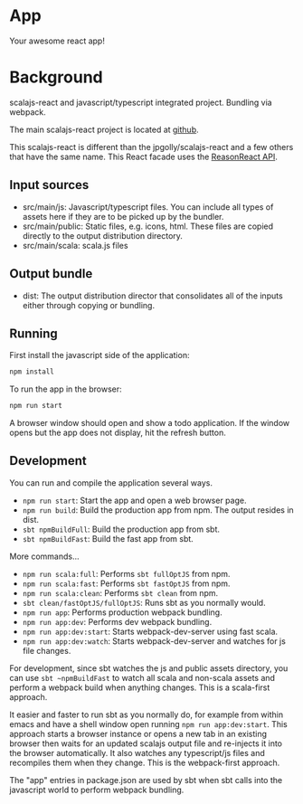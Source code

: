 # App
Your awesome react app!

# Background
scalajs-react and javascript/typescript integrated project. Bundling via webpack.

The main scalajs-react project is located at [github](https://github.com/aappddeevv/scalajs-react).

This scalajs-react is different than the jpgolly/scalajs-react and a few others that have the same name. This React facade uses the [ReasonReact API](https://reasonml.github.io/reason-react).

## Input sources

* src/main/js: Javascript/typescript files. You can include all types of assets
  here if they are to be picked up by the bundler.
* src/main/public: Static files, e.g. icons, html. These files are copied
  directly to the output distribution directory.
* src/main/scala: scala.js files

## Output bundle

* dist: The output distribution director that consolidates all of the inputs
  either through copying or bundling.

## Running
First install the javascript side of the application: 

```sh
npm install
```

To run the app in the browser:

```sh
npm run start
```
A browser window should open and show a todo application. If the window opens but the 
app does not display, hit the refresh button.


## Development

You can run and compile the application several ways.

* `npm run start`: Start the app and open a web browser page.
* `npm run build`: Build the production app from npm. The output resides in dist.
* `sbt npmBuildFull`: Build the production app from sbt.
* `sbt npmBuildFast`: Build the fast app from sbt.

More commands...
* `npm run scala:full`: Performs `sbt fullOptJS` from npm.
* `npm run scala:fast`: Performs `sbt fastOptJS` from npm.
* `npm run scala:clean`: Performs `sbt clean` from npm.
* `sbt clean/fastOptJS/fullOptJS`: Runs sbt as you normally would.
* `npm run app`: Performs production webpack bundling.
* `npm run app:dev`: Performs dev webpack bundling.
* `npm run app:dev:start`: Starts webpack-dev-server using fast scala.
* `npm run app:dev:watch`: Starts webpack-dev-server and watches for js file changes. 

For development, since sbt watches the js and public assets directory, you can
use `sbt ~npmBuildFast` to watch all scala and non-scala assets and perform a
webpack build when anything changes. This is a scala-first approach.

It easier and faster to run sbt as you normally do, for example from within
emacs and have a shell window open running `npm run app:dev:start`. This
approach starts a browser instance or opens a new tab in an existing browser
then waits for an updated scalajs output file and re-injects it into the browser
automatically. It also watches any typescript/js files and recompiles them when
they change. This is the webpack-first approach.

The "app" entries in package.json are used by sbt when sbt calls into the
javascript world to perform webpack bundling.

